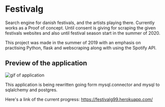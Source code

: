 # Festivalg 
Search engine for danish festivals, and the artists playing there.
Currently works as a Proof of concept. Until consent is giving for scraping the given festivals websites and also until festival season start in the summer of 2020.

This project was made in the summer of 2019 with an emphasis on practising Python, flask and webscraping along with using the Spotify API.

## Preview of the application
![gif of application](http://korius.dk/github/festivalg.gif)

This application is being rewritten going form mysql.connector and mysql
to sqlalchemy and postgres.

Here's a link of the current progress:
https://festivalg99.herokuapp.com/
 
